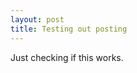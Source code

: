 ```yaml
---
layout: post
title: Testing out posting
---
```



<div class="message">
  Just checking if this works.
</div>

